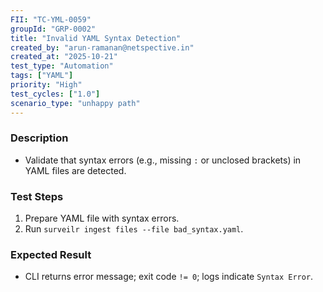 ```yaml
---
FII: "TC-YML-0059"
groupId: "GRP-0002"
title: "Invalid YAML Syntax Detection"
created_by: "arun-ramanan@netspective.in"
created_at: "2025-10-21"
test_type: "Automation"
tags: ["YAML"]
priority: "High"
test_cycles: ["1.0"]
scenario_type: "unhappy path"
---
```


### Description
- Validate that syntax errors (e.g., missing `:` or unclosed brackets) in YAML files are detected.

### Test Steps
1. Prepare YAML file with syntax errors.  
2. Run `surveilr ingest files --file bad_syntax.yaml`.  

### Expected Result
- CLI returns error message; exit code `!= 0`; logs indicate `Syntax Error`.
